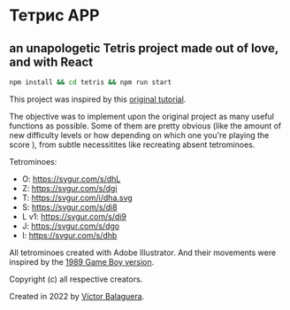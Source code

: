 # Тетрис APP

## an unapologetic Tetris project made out of love, and with React

```sh
npm install && cd tetris && npm run start
```

This project was inspired by this [original tutorial](https://www.youtube.com/watch?v=rAUn1Lom6dw&ab_channel=freeCodeCamp.org).

The objective was to implement upon the original project as many useful functions as possible. Some of them are pretty obvious (like the amount of new difficulty levels or how depending on which one you're playing the score ), from subtle necessitites like recreating absent tetrominoes.

Tetrominoes:

- O: https://svgur.com/s/dhL
- Z: https://svgur.com/s/dgi
- T: https://svgur.com/i/dha.svg
- S: https://svgur.com/s/di8
- L v1: https://svgur.com/s/di9
- J: https://svgur.com/s/dgo
- I: https://svgur.com/s/dhb

All tetrominoes created with Adobe Illustrator. And their movements were inspired by the [1989 Game Boy version](https://www.youtube.com/watch?v=VNbo1AGqKrI&ab_channel=WorldofLongplays).

Copyright (c) all respective creators.

Created in 2022 by [Víctor Balaguera](https://www.vbalaguera.com).
